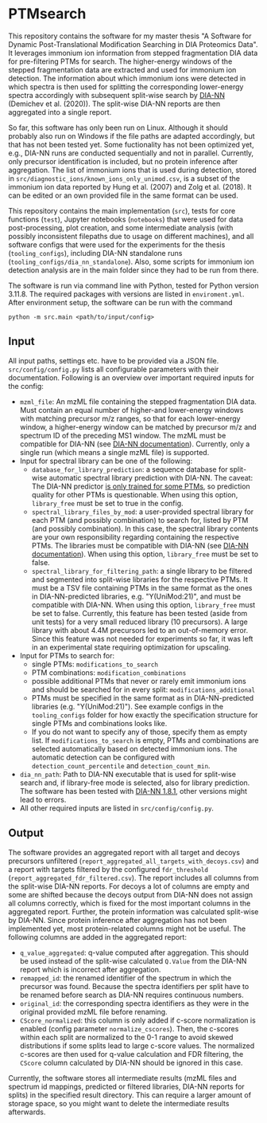 # PTMsearch

This repository contains the software for my master thesis "A Software for Dynamic Post-Translational Modification
Searching in DIA Proteomics Data". It leverages immonium ion information from stepped fragmentation DIA data for pre-filtering PTMs for search. The higher-energy windows of the stepped fragmentation data are extracted and used for immonium ion detection. The information about which immonium ions were detected in which spectra is then used for splitting the corresponding lower-energy spectra accordingly with subsequent split-wise search by [DIA-NN](https://github.com/vdemichev/DiaNN) (Demichev et al. (2020)). The split-wise DIA-NN reports are then aggregated into a single report.

So far, this software has only been run on Linux. Although it should probably also run on Windows if the file paths are adapted accordingly, but that has not been tested yet. Some fuctionality has not been optimized yet, e.g., DIA-NN runs are conducted sequentially and not in parallel. Currently, only precursor identification is included, but no protein inference after aggregation. The list of immonium ions that is used during detection, stored in `src/diagnostic_ions/known_ions_only_unimod.csv`, is a subset of the immonium ion data reported by Hung et al. (2007) and Zolg et al. (2018). It can be edited or an own provided file in the same format can be used.

This repository contains the main implementation (`src`), tests for core functions (`test`), Jupyter notebooks (`notebooks`) that were used for data post-processing, plot creation, and some intermediate analysis (with possibly inconsistent filepaths due to usage on different machines), and all software configs that were used for the experiments for the thesis (`tooling_configs`), including DIA-NN standalone runs (`tooling_configs/dia_nn_standalone`). Also, some scripts for immonium ion detection analysis are in the main folder since they had to be run from there.

The software is run via command line with Python, tested for Python version 3.11.8. The required packages with versions are listed in `enviroment.yml`. After environment setup, the software can be run with the command 
```
python -m src.main <path/to/input/config>
```

## Input

All input paths, settings etc. have to be provided via a JSON file. `src/config/config.py` lists all configurable parameters with their documentation. Following is an overview over important required inputs for the config:
- `mzml_file`: An mzML file containing the stepped fragmentation DIA data. Must contain an equal number of higher-and lower-energy windows with matching precursor m/z ranges, so that for each lower-energy window, a higher-energy window can be matched by precursor m/z and spectrum ID of the preceding MS1 window. The mzML must be compatible for DIA-NN (see [DIA-NN documentation](https://github.com/vdemichev/DiaNN/tree/719be81544c70888f65a34a07f0643ae1be59570?tab=readme-ov-file#raw-data-formats)). Currently, only a single run (which means a single mzML file) is supported.
- Input for spectral library can be one of the following:
    - `database_for_library_prediction`: a sequence database for split-wise automatic spectral library prediction with DIA-NN. The caveat: The DIA-NN predictor [is only trained for some PTMs](https://github.com/vdemichev/DiaNN?tab=readme-ov-file#creation-of-spectral-libraries), so prediction quality for other PTMs is questionable. When using this option, `library_free` must be set to true in the config.
    - `spectral_library_files_by_mod`: a user-provided spectral library for each PTM (and possibly combination) to search for, listed by PTM (and possibly combination). In this case, the spectral library contents are your own responsibility regarding containing the respective PTMs. The libraries must be compatible with DIA-NN (see [DIA-NN documentation](https://github.com/vdemichev/DiaNN/tree/719be81544c70888f65a34a07f0643ae1be59570?tab=readme-ov-file#spectral-library-formats)). When using this option, `library_free` must be set to false.
    - `spectral_library_for_filtering_path`: a single library to be filtered and segmented into split-wise libraries for the respective PTMs. It must be a TSV file containing PTMs in the same format as the ones in DIA-NN-predicted libraries, e.g. "Y(UniMod:21)", and must be compatible with DIA-NN. When using this option, `library_free` must be set to false. Currently, this feature has been tested (aside from unit tests) for a very small reduced library (10 precursors). A large library with about 4.4M precursors led to an out-of-memory error. Since this feature was not needed for experiments so far, it was left in an experimental state requiring optimization for upscaling.
 - Input for PTMs to search for:
     - single PTMs: `modifications_to_search`
     - PTM combinations: `modification_combinations`
     - possible additional PTMs that never or rarely emit immonium ions and should be searched for in every split: `modifications_additional`
     - PTMs must be specified in the same format as in DIA-NN-predicted libraries (e.g. "Y(UniMod:21)"). See example configs in the `tooling_configs` folder for how exactly the specification structure for single PTMs and combinations looks like. 
     - If you do not want to specify any of those, specify them as empty list. If `modifications_to_search` is empty, PTMs and combinations are selected automatically based on detected immonium ions. The automatic detection can be configured with `detection_count_percentile` and `detection_count_min`.
- `dia_nn_path`: Path to DIA-NN executable that is used for split-wise search and, if library-free mode is selected, also for library prediction. The software has been tested with [DIA-NN 1.8.1](https://github.com/vdemichev/DiaNN/tree/719be81544c70888f65a34a07f0643ae1be59570), other versions might lead to errors.
- All other required inputs are listed in `src/config/config.py`.
    

## Output

The software provides an aggregated report with all target and decoys precursors unfiltered (`report_aggregated_all_targets_with_decoys.csv`) and a report with targets filtered by the configured `fdr_threshold` (`report_aggregated_fdr_filtered.csv`).
The report includes all columns from the split-wise DIA-NN reports. For decoys a lot of columns are empty and some are shifted because the decoys output from DIA-NN does not assign all columns correctly, which is fixed for the most important columns in the aggregated report. Further, the protein information was calculated split-wise by DIA-NN. Since protein inference after aggregation has not been implemented yet, most protein-related columns might not be useful.
The following columns are added in the aggregated report:
- `q_value_aggregated`: q-value computed after aggregation. This should be used instead of the split-wise calculated `Q.Value` from the DIA-NN report which is incorrect after aggregation.
- `remapped_id`: the renamed identifier of the spectrum in which the precursor was found. Because the spectra identifiers per split have to be renamed before search as DIA-NN requires continuous numbers.
- `original_id`: the corresponding spectra identifiers as they were in the original provided mzML file before renaming.
- `CScore_normalized`: this column is only added if c-score normalization is enabled (config parameter `normalize_cscores`). Then, the c-scores within each split are normalized to the 0-1 range to avoid skewed distributions if some splits lead to large c-score values. The normalized c-scores are then used for q-value calculation and FDR filtering, the `CScore` column calculated by DIA-NN should be ignored in this case.

Currently, the software stores all intermediate results (mzML files and spectrum id mappings, predicted or filtered libraries, DIA-NN reports for splits) in the specified result directory. This can require a larger amount of storage space, so you might want to delete the intermediate results afterwards.
